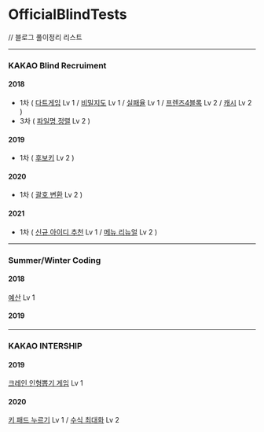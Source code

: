# OfficialBlindTests

// 블로그 풀이정리 리스트

* * *

### KAKAO Blind Recruiment
#### 2018
  * 1차 ( [다트게임](https://keeplo.tistory.com/156) Lv 1 / [비밀지도](https://keeplo.tistory.com/159) Lv 1  / [실패율](https://keeplo.tistory.com/160) Lv 1 / [프렌즈4블록](https://keeplo.tistory.com/206) Lv 2 / [캐시](https://keeplo.tistory.com/191) Lv 2 )
  * 3차 ( [파일명 정렬](https://keeplo.tistory.com/207) Lv 2 )

#### 2019
  * 1차 ( [후보키](https://keeplo.tistory.com/202) Lv 2 )
#### 2020
 * 1차 ( [괄호 변환](https://keeplo.tistory.com/213) Lv 2 )

#### 2021
  * 1차 ( [신규 아이디 추천](https://keeplo.tistory.com/187) Lv 1 / [메뉴 리뉴얼](https://keeplo.tistory.com/201) Lv 2 )
* * *

### Summer/Winter Coding
#### 2018
  [예산](https://keeplo.tistory.com/164) Lv 1
#### 2019
* * *

### KAKAO INTERSHIP
#### 2019
  [크레인 인형뽑기 게임](https://keeplo.tistory.com/195) Lv 1
#### 2020
  [키 패드 누르기](https://keeplo.tistory.com/166) Lv 1
  / [수식 최대화](https://keeplo.tistory.com/205) Lv 2
